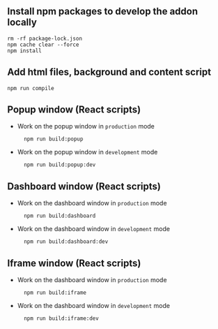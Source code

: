 ## Install npm packages to develop the addon locally

    rm -rf package-lock.json
    npm cache clear --force
    npm install

## Add html files, background and content script 

    npm run compile

## Popup window (React scripts)

- Work on the popup window in `production` mode
    
        npm run build:popup

- Work on the popup window in `development` mode
    
        npm run build:popup:dev

## Dashboard window (React scripts)

- Work on the dashboard window in `production` mode
    
        npm run build:dashboard

- Work on the dashboard window in `development` mode
    
        npm run build:dashboard:dev

## Iframe window (React scripts)

- Work on the dashboard window in `production` mode
    
        npm run build:iframe

- Work on the dashboard window in `development` mode
    
        npm run build:iframe:dev